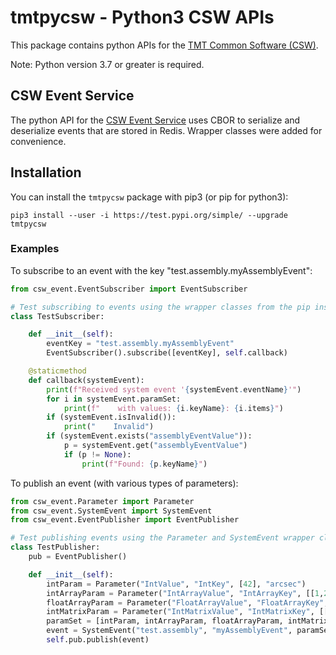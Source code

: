 # tmtpycsw - Python3 CSW APIs

This package contains python APIs for the [TMT Common Software (CSW)](https://github.com/tmtsoftware/csw). 

Note: Python version 3.7 or greater is required.

## CSW Event Service

The python API for the [CSW Event Service](https://tmtsoftware.github.io/csw/services/event.html) uses CBOR to serialize and deserialize events that are stored in Redis.
Wrapper classes were added for convenience.

## Installation

You can install the `tmtpycsw` package with pip3 (or pip for python3):

    pip3 install --user -i https://test.pypi.org/simple/ --upgrade tmtpycsw

### Examples 

To subscribe to an event with the key "test.assembly.myAssemblyEvent":

```python
from csw_event.EventSubscriber import EventSubscriber

# Test subscribing to events using the wrapper classes from the pip installed tmtpycsw package
class TestSubscriber:

    def __init__(self):
        eventKey = "test.assembly.myAssemblyEvent"
        EventSubscriber().subscribe([eventKey], self.callback)

    @staticmethod
    def callback(systemEvent):
        print(f"Received system event '{systemEvent.eventName}'")
        for i in systemEvent.paramSet:
            print(f"    with values: {i.keyName}: {i.items}")
        if (systemEvent.isInvalid()):
            print("    Invalid")
        if (systemEvent.exists("assemblyEventValue")):
            p = systemEvent.get("assemblyEventValue")
            if (p != None):
                print(f"Found: {p.keyName}")

```

To publish an event (with various types of parameters):

```python
from csw_event.Parameter import Parameter
from csw_event.SystemEvent import SystemEvent
from csw_event.EventPublisher import EventPublisher

# Test publishing events using the Parameter and SystemEvent wrapper classes from the pip installed tmtpycsw package
class TestPublisher:
    pub = EventPublisher()

    def __init__(self):
        intParam = Parameter("IntValue", "IntKey", [42], "arcsec")
        intArrayParam = Parameter("IntArrayValue", "IntArrayKey", [[1,2,3,4], [5,6,7,8]])
        floatArrayParam = Parameter("FloatArrayValue", "FloatArrayKey", [[1.2, 2.3, 3.4], [5.6, 7.8, 9.1]], "marcsec")
        intMatrixParam = Parameter("IntMatrixValue", "IntMatrixKey", [[[1,2,3,4], [5,6,7,8]],[[-1,-2,-3,-4], [-5,-6,-7,-8]]], "meter")
        paramSet = [intParam, intArrayParam, floatArrayParam, intMatrixParam]
        event = SystemEvent("test.assembly", "myAssemblyEvent", paramSet)
        self.pub.publish(event)
```
